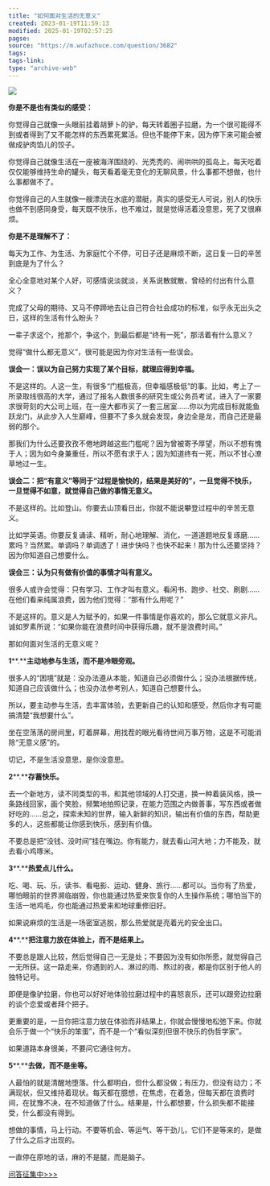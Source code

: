 ```yaml
---
title: "如何面对生活的无意义"
created: 2023-01-19T11:59:13
modified: 2025-01-19T02:57:25
pagse:
source: "https://m.wufazhuce.com/question/3682"
tags:
tags-link:
type: "archive-web"
---
```


![](http://image.wufazhuce.com/FvaW3m5JiQnUbW2GobCEtaIknyIm)

**你是不是也有类似的感受：**

你觉得自己就像一头眼前挂着胡萝卜的驴，每天转着圈子拉磨，为一个很可能得不到或者得到了又不能怎样的东西累死累活。但也不能停下来，因为停下来可能会被做成驴肉馅儿的饺子。

你觉得自己就像生活在一座被海洋围绕的、光秃秃的、闹哄哄的孤岛上，每天吃着仅仅能够维持生命的罐头，每天看着毫无变化的无聊风景，什么事都不想做，也什么事都做不了。

你觉得自己的人生就像一艘漂流在水底的潜艇，真实的感受无人可说，别人的快乐也做不到感同身受，每天既不快乐，也不难过，就是觉得活着没意思，死了又很麻烦。

**你是不是理解不了：**

每天为工作、为生活、为家庭忙个不停，可日子还是麻烦不断，这日复一日的辛苦到底是为了什么？

全心全意地对某个人好，可感情说淡就淡，关系说散就散，曾经的付出有什么意义？

完成了父母的期待、又马不停蹄地去让自己符合社会成功的标准，似乎永无出头之日，这样的生活有什么盼头？

一辈子求这个，抢那个，争这个，到最后都是“终有一死”，那活着有什么意义？

觉得“做什么都无意义”，很可能是因为你对生活有一些误会。

**误会一：误以为自己努力实现了某个目标，就理应得到幸福。**

不是这样的。人这一生，有很多“门槛极高，但幸福感极低”的事。比如，考上了一所录取线很高的大学，通过了报名人数很多的研究生或公务员考试，进入了一家要求很苛刻的大公司上班，在一座大都市买了一套三居室……你以为完成目标就能鱼跃龙门，从此步入人生巅峰，但要不了多久就会发现，身边全是龙，而自己还是最弱的那个。

那我们为什么还要孜孜不倦地跨越这些门槛呢？因为曾被寄予厚望，所以不想有愧于人；因为如今身兼重任，所以不愿有求于人；因为知道终有一死，所以不甘心潦草地过一生。

**误会二：把“有意义”等同于“过程是愉快的，结果是美好的”，一旦觉得不快乐，一旦觉得不如意，就觉得自己做的事情无意义。**

不是这样的。比如登山。你要去山顶看日出，你就不能说攀登过程中的辛苦无意义。

比如学英语。你要反复诵读、精听，耐心地理解、消化，一道道题地反复琢磨……累吗？当然累。单调吗？单调透了！进步快吗？也快不起来！那为什么还要坚持？因为你知道自己想要什么。

**误会三：认为只有做有价值的事情才叫有意义。**

很多人或许会觉得：只有学习、工作才叫有意义。看闲书、跑步、社交、刷剧……在他们看来纯属浪费，因为他们觉得：“那有什么用呢？”

不是这样的。意义是人为赋予的，如果一件事情是你喜欢的，那么它就意义非凡。诚如罗素所说：“如果你能在浪费时间中获得乐趣，就不是浪费时间。”

那如何面对生活的无意义呢？

**1****.****主动地参与生活，而不是冷眼旁观。**

很多人的“困境”就是：没办法遵从本能，知道自己必须做什么；没办法根据传统，知道自己应该做什么；也没办法参考别人，知道自己想要什么。

所以，要主动参与生活，去丰富体验，去更新自己的认知和感受，然后你才有可能搞清楚“我想要什么”。

坐在空荡荡的房间里，盯着屏幕，用找茬的眼光看待世间万事万物，这是不可能消除“无意义感”的。 

切记，不是生活没意思，是你没意思。

**2****.****存蓄快乐。**

去一个新地方，读不同类型的书，和其他领域的人打交道，换一种着装风格，换一条路线回家，画个笑脸，频繁地拍照记录，在能力范围之内做善事，写东西或者做好吃的……总之，探索未知的世界，输入新鲜的知识，输出有价值的东西，帮助更多的人，这些都能让你感到快乐，感到有价值。

不要总是把“没钱、没时间”挂在嘴边。你有能力，就去看山河大地；力不能及，就去看小鸡啄米。

**3****.****热爱点儿什么。**

吃、喝、玩、乐，读书、看电影、运动、健身、旅行……都可以。当你有了热爱，哪怕眼前的世界濒临崩毁，你也能通过热爱来恢复你的人生操作系统；哪怕当下的生活一地鸡毛，你也能通过热爱来和地球重修旧好。

如果说麻烦的生活是一场密室逃脱，那么热爱就是亮着光的安全出口。

**4****.****把注意力放在体验上，而不是结果上。**

不要总是跟人比较，然后觉得自己一无是处；不要因为没有如你所愿，就觉得自己一无所获。这一路走来，你遇到的人、淋过的雨、熬过的夜，都是你区别于他人的独特记号。

即便是像驴拉磨，你也可以好好地体验拉磨过程中的喜怒哀乐，还可以跟旁边拉磨的谈个恋爱或者拜个把子。

更重要的是，一旦你把注意力放在体验而非结果上，你就会慢慢地松弛下来。你就会乐于做一个“快乐的笨蛋”，而不是一个“看似深刻但很不快乐的伪哲学家”。

如果道路本身很美，不要问它通往何方。

**5****.****去做，而不是坐等。**

人最怕的就是清醒地堕落。什么都明白，但什么都没做；有压力，但没有动力；不满现状，但又维持着现状。每天都在臆想，在焦虑，在着急，但每天都在浪费时间，在犹豫不决，在不知道做了什么。结果是，什么都想要，什么损失都不能接受，什么都没有得到。

想做的事情，马上行动。不要等机会、等运气、等干劲儿，它们不是等来的，是做了什么之后才出现的。

一直停在原地的话，麻的不是腿，而是脑子。

[问答征集中>>>](https://jinshuju.net/f/H4SS9U)
